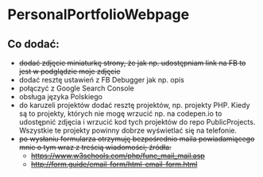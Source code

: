 # PersonalPortfolioWebpage

## Co dodać:
- ~~dodać zdjęcie miniaturkę strony, że jak np. udostępniam link na FB to jest w podglądzie moje zdjęcie~~
- dodać resztę ustawień z FB Debugger jak np. opis
- połączyć z Google Search Console
- obsługa języka Polskiego
- do karuzeli projektów dodać resztę projektów, np. projekty PHP. Kiedy są to projekty, których nie mogę wrzucić np. na codepen.io to udostępnić zdjęcia i wrzucić kod tych projektów do repo PublicProjects. Wszystkie te projekty powinny dobrze wyświetlać się na telefonie.
- ~~po wysłaniu formularza otrzymuję bezpośrednio maila powiadamiącego mnie o tym wraz z treścią wiadomości; źródła:~~
  - ~~https://www.w3schools.com/php/func_mail_mail.asp~~
  - ~~http://form.guide/email-form/html-email-form.html~~
